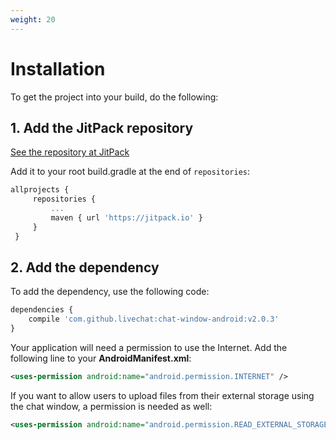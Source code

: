 ```yaml
---
weight: 20
---
```


# Installation

To get the project into your build, do the following:

## 1. Add the JitPack repository

[See the repository at JitPack](https://jitpack.io/#livechat/chat-window-android)

Add it to your root build.gradle at the end of ```repositories```:

```js
allprojects {
     repositories {
         ...
         maven { url 'https://jitpack.io' }
     }
 }
```

## 2. Add the dependency

To add the dependency, use the following code:

```js
dependencies {
    compile 'com.github.livechat:chat-window-android:v2.0.3'
}
```
<div class="clear"></div>

Your application will need a permission to use the Internet. Add the following line to your **AndroidManifest.xml**:

```xml
<uses-permission android:name="android.permission.INTERNET" />
```

<div class="clear"></div>

If you want to allow users to upload files from their external storage using the chat window, a permission is needed as well:

```xml
<uses-permission android:name="android.permission.READ_EXTERNAL_STORAGE" />
```
